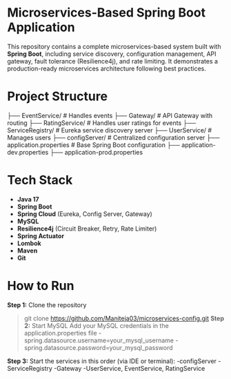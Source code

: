 # Microservices-Based Spring Boot Application
This repository contains a complete microservices-based system built with **Spring Boot**, including service discovery, configuration management, API gateway, fault tolerance (Resilience4j), and rate limiting. It demonstrates a production-ready microservices architecture following best practices.

# Project Structure
├── EventService/ # Handles events
├── Gateway/ # API Gateway with routing
├── RatingService/ # Handles user ratings for events
├── ServiceRegistry/ # Eureka service discovery server
├── UserService/ # Manages users
├── configServer/ # Centralized configuration server
├── application.properties # Base Spring Boot configuration
├── application-dev.properties
├── application-prod.properties

# Tech Stack

- **Java 17**
- **Spring Boot**
- **Spring Cloud** (Eureka, Config Server, Gateway)
- **MySQL**
- **Resilience4j** (Circuit Breaker, Retry, Rate Limiter)
- **Spring Actuator**
- **Lombok**
- **Maven**
- **Git**

  
# How to Run

**Step 1:** Clone the repository  
  > git clone https://github.com/Maniteja03/microservices-config.git
**Step 2:** Start MySQL
  >Add your MySQL credentials in the application.properties file
    - spring.datasource.username=your_mysql_username
    - spring.datasource.password=your_mysql_password

**Step 3:** Start the services in this order (via IDE or terminal):
  -configServer
  -ServiceRegistry
  -Gateway
  -UserService, EventService, RatingService
 

